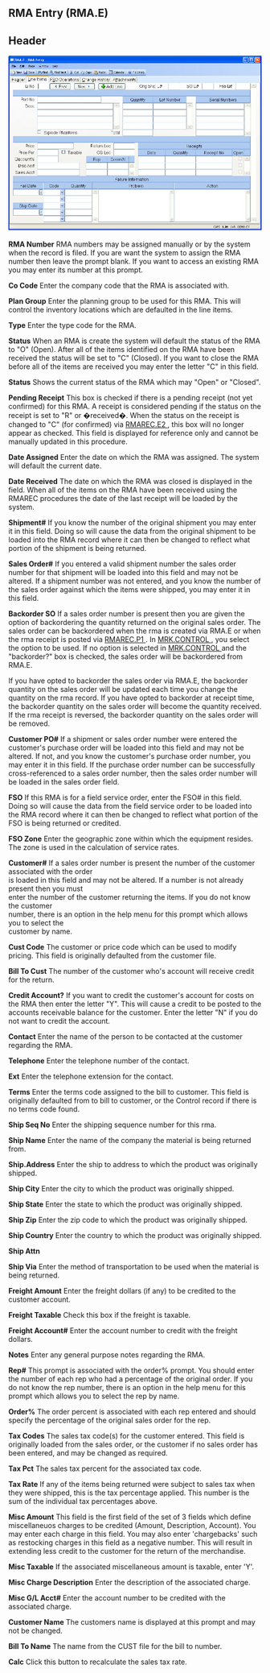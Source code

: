 ##  RMA Entry (RMA.E)

<PageHeader />

##  Header

![](./RMA-E-1.jpg)

**RMA Number** RMA numbers may be assigned manually or by the system when the
record is filed. If you are want the system to assign the RMA number then
leave the prompt blank. If you want to access an existing RMA you may enter
its number at this prompt.  
  
**Co Code** Enter the company code that the RMA is associated with.  
  
**Plan Group** Enter the planning group to be used for this RMA. This will
control the inventory locations which are defaulted in the line items.  
  
**Type** Enter the type code for the RMA.  
  
**Status** When an RMA is create the system will default the status of the RMA
to "O" (Open). After all of the items identified on the RMA have been received
the status will be set to "C" (Closed). If you want to close the RMA before
all of the items are received you may enter the letter "C" in this field.  
  
**Status** Shows the current status of the RMA which may "Open" or "Closed".  
  
**Pending Receipt** This box is checked if there is a pending receipt (not yet confirmed) for this RMA. A receipt is considered pending if the status on the receipt is set to "R" or �received�. When the status on the receipt is changed to "C" (for confirmed) via [ RMAREC.E2 ](../../RMAREC-E2/README.md) , this box will no longer appear as checked. This field is displayed for reference only and cannot be manually updated in this procedure.   
  
**Date Assigned** Enter the date on which the RMA was assigned. The system
will default the current date.  
  
**Date Received** The date on which the RMA was closed is displayed in the
field. When all of the items on the RMA have been received using the RMAREC
procedures the date of the last receipt will be loaded by the system.  
  
**Shipment#** If you know the number of the original shipment you may enter it
in this field. Doing so will cause the data from the original shipment to be
loaded into the RMA record where it can then be changed to reflect what
portion of the shipment is being returned.  
  
**Sales Order#** If you entered a valid shipment number the sales order number
for that shipment will be loaded into this field and may not be altered. If a
shipment number was not entered, and you know the number of the sales order
against which the items were shipped, you may enter it in this field.  
  
**Backorder SO** If a sales order number is present then you are given the option of backordering the quantity returned on the original sales order. The sales order can be backordered when the rma is created via RMA.E or when the rma receipt is posted via [ RMAREC.P1 ](../../../MRK-PROCESS/RMAREC-P1/README.md) . In [ MRK.CONTROL ](../../MRK-CONTROL/README.md) , you select the option to be used. If no option is selected in [ MRK.CONTROL ](../../MRK-CONTROL/README.md) and the "backorder?" box is checked, the sales order will be backordered from RMA.E.   
  
If you have opted to backorder the sales order via RMA.E, the backorder
quantity on the sales order will be updated each time you change the quantity
on the rma record. If you have opted to backorder at receipt time, the
backorder quantity on the sales order will become the quantity received. If
the rma receipt is reversed, the backorder quantity on the sales order will be
removed.  
  
**Customer PO#** If a shipment or sales order number were entered the
customer's purchase order will be loaded into this field and may not be
altered. If not, and you know the customer's purchase order number, you may
enter it in this field. If the purchase order number can be successfully
cross-referenced to a sales order number, then the sales order number will be
loaded in the sales order field.  
  
**FSO** If this RMA is for a field service order, enter the FSO# in this
field. Doing so will cause the data from the field service order to be loaded
into the RMA record where it can then be changed to reflect what portion of
the FSO is being returned or credited.  
  
**FSO Zone** Enter the geographic zone within which the equipment resides. The
zone is used in the calculation of service rates.  
  
**Customer#** If a sales order number is present the number of the customer
associated with the order  
is loaded in this field and may not be altered. If a number is not already
present then you must  
enter the number of the customer returning the items. If you do not know the
customer  
number, there is an option in the help menu for this prompt which allows you
to select the  
customer by name.  
  
**Cust Code** The customer or price code which can be used to modify pricing.
This field is originally defaulted from the customer file.  
  
**Bill To Cust** The number of the customer who's account will receive credit
for the return.  
  
**Credit Account?** If you want to credit the customer's account for costs on
the RMA then enter the letter "Y". This will cause a credit to be posted to
the accounts receivable balance for the customer. Enter the letter "N" if you
do not want to credit the account.  
  
**Contact** Enter the name of the person to be contacted at the customer
regarding the RMA.  
  
**Telephone** Enter the telephone number of the contact.  
  
**Ext** Enter the telephone extension for the contact.  
  
**Terms** Enter the terms code assigned to the bill to customer. This field is
originally defaulted from to bill to customer, or the Control record if there
is no terms code found.  
  
**Ship Seq No** Enter the shipping sequence number for this rma.  
  
**Ship Name** Enter the name of the company the material is being returned
from.  
  
**Ship.Address** Enter the ship to address to which the product was originally
shipped.  
  
**Ship City** Enter the city to which the product was originally shipped.  
  
**Ship State** Enter the state to which the product was originally shipped.  
  
**Ship Zip** Enter the zip code to which the product was originally shipped.  
  
**Ship Country** Enter the country to which the product was originally
shipped.  
  
**Ship Attn**  
  
**Ship Via** Enter the method of transportation to be used when the material
is being returned.  
  
**Freight Amount** Enter the freight dollars (if any) to be credited to the
customer account.  
  
**Freight Taxable** Check this box if the freight is taxable.  
  
**Freight Account#** Enter the account number to credit with the freight
dollars.  
  
**Notes** Enter any general purpose notes regarding the RMA.  
  
**Rep#** This prompt is associated with the order% prompt. You should enter
the number of each rep who had a percentage of the original order. If you do
not know the rep number, there is an option in the help menu for this prompt
which allows you to select the rep by name.  
  
**Order%** The order percent is associated with each rep entered and should
specify the percentage of the original sales order for the rep.  
  
**Tax Codes** The sales tax code(s) for the customer entered. This field is
originally loaded from the sales order, or the customer if no sales order has
been entered, and may be changed as required.  
  
**Tax Pct** The sales tax percent for the associated tax code.  
  
**Tax Rate** If any of the items being returned were subject to sales tax when
they were shipped, this is the tax percentage applied. This number is the sum
of the individual tax percentages above.  
  
**Misc Amount** This field is the first field of the set of 3 fields which
define miscellaneuos charges to be credited (Amount, Description, Account).
You may enter each charge in this field. You may also enter 'chargebacks' such
as restocking charges in this field as a negative number. This will result in
extending less credit to the customer for the return of the merchandise.  
  
**Misc Taxable** If the associated miscellaneous amount is taxable, enter 'Y'.  
  
**Misc Charge Description** Enter the description of the associated charge.  
  
**Misc G/L Acct#** Enter the account number to be credited with the associated
charge.  
  
**Customer Name** The customers name is displayed at this prompt and may not
be changed.  
  
**Bill To Name** The name from the CUST file for the bill to number.  
  
**Calc** Click this button to recalculate the sales tax rate.  
  
  
<badge text= "Version 8.10.57" vertical="middle" />

<PageFooter />